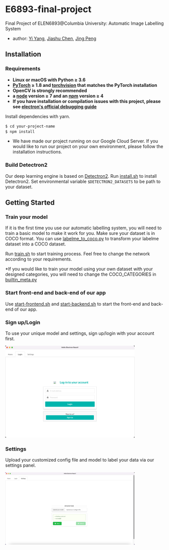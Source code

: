 # E6893-final-project
Final Project of ELEN6893@Columbia University: Automatic Image Labelling System
- author: [Yi Yang](https://github.com/yaannnik), [Jiashu Chen](https://github.com/Jiashu0326), [Jing Peng](https://github.com/paterlisia)

## Installation

### Requirements

- **Linux or macOS with Python ≥ 3.6**
- **[PyTorch](https://pytorch.org/) ≥ 1.8 and [torchvision](https://github.com/pytorch/vision/) that matches the PyTorch installation**
- **OpenCV is strongly recommended**
- **a [node](https://nodejs.org/en/) version ≥ 7 and an [npm](https://www.npmjs.com/) version ≥ 4**
- **If you have installation or compilation issues with this project, please see [electron's official debugging guide](https://github.com/chentsulin/electron-react-boilerplate/issues/400)**

Install dependencies with yarn.

```bash
$ cd your-project-name
$ npm install
```



* We have made our project running on our Google Cloud Server. If you would like to run our project on your own environment, please follow the installation instructions.



### Build Detectron2

Our deep learning engine is based on [Detectron2](https://github.com/facebookresearch/detectron2). Run [install.sh](install.sh) to install Detectron2. Set environmental variable `$DETECTRON2_DATASETS` to be path to your dataset.



## Getting Started

### Train your model

If it is the first time you use our automatic labelling system, you will need to train a basic model to make it work for you. Make sure your dataset is in COCO format. You can use [labelme_to_coco.py](auto-annotation-server/detectron2/tools/datasets/labelme_to_coco.py) to transform your labelme dataset into a COCO dataset.

Run [train.sh](train.sh) to start training process. Feel free to change the network according to your requirements.

*If you would like to train your model using your own dataset with your designed categories, you will need to change the COCO_CATEGORIES in [builtin_meta.py](auto-annotation-server/detectron2/detectron2/data/datasets/builtin_meta.py)



### Start front-end and back-end of our app

Use [start-frontend.sh](start-frontend.sh) and [start-backend.sh](start-backend.sh) to start the front-end and back-end of our app.



### Sign up/Login

To use your unique model and settings, sign up/login with your account first.

<img src="./figures/login.png" alt="Login" style="zoom:40%;" />



### Settings

Upload your customized config file and model to label your data via our settings panel.

<img src="./figures/settings.png" alt="Settings" style="zoom:40%;" />